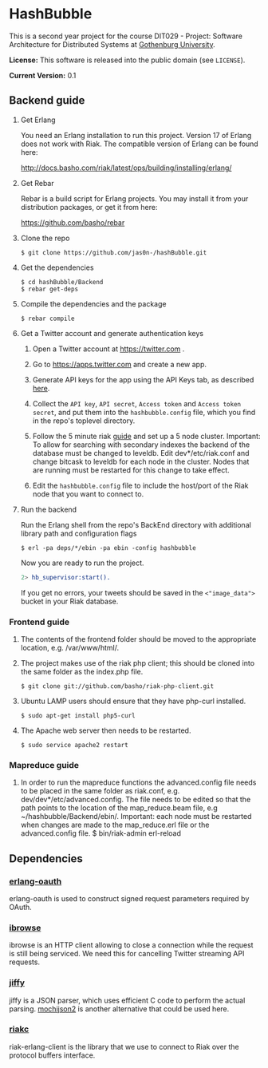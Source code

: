 # HashBubble

This is a second year project for the course DIT029 - Project: Software Architecture for Distributed Systems at [Gothenburg University](http://www.gu.se).

**License:** This software is released into the public domain (see `LICENSE`).

**Current Version:** 0.1

## Backend guide

1.  Get Erlang

    You need an Erlang installation to run this project. Version 17 of Erlang does not work with Riak. The compatible version of Erlang can be found here:
    
    http://docs.basho.com/riak/latest/ops/building/installing/erlang/

1.  Get Rebar

    Rebar is a build script for Erlang projects. You may install it from your distribution packages, or get it from here:

    https://github.com/basho/rebar

1.  Clone the repo

        $ git clone https://github.com/jas0n-/hashBubble.git

1.  Get the dependencies

        $ cd hashBubble/Backend
        $ rebar get-deps

1.  Compile the dependencies and the package

        $ rebar compile

1.  Get a Twitter account and generate authentication keys

    1.  Open a Twitter account at https://twitter.com .

    1.  Go to https://apps.twitter.com and create a new app.

    1.  Generate API keys for the app using the API Keys tab, as described
        [here](https://dev.twitter.com/oauth/overview/application-owner-access-tokens).

    1.  Collect the `API key`, `API secret`, `Access token` and `Access token secret`,
        and put them into the `hashbubble.config` file, which you find in the repo's
        toplevel directory.
        
    1.  Follow the 5 minute riak [guide](http://docs.basho.com/riak/latest/quickstart/) and set up a 5 node                   cluster. Important: To allow for searching with secondary indexes the backend of the database must be                 changed to leveldb. Edit dev*/etc/riak.conf and change bitcask to leveldb for each node in the cluster.               Nodes that are running must be restarted for this change to take effect.
    
    1.  Edit the `hashbubble.config` file to include the host/port of the Riak node that you want to connect to.


1.  Run the backend

    Run the Erlang shell from the repo's BackEnd directory with additional library path and configuration flags

        $ erl -pa deps/*/ebin -pa ebin -config hashbubble


    Now you are ready to run the project.

    ```erlang
    2> hb_supervisor:start().
    ```

    If you get no errors, your tweets should be saved in the `<"image_data">` bucket in your Riak database.
### Frontend guide

1.  The contents of the frontend folder should be moved to the appropriate location, e.g. /var/www/html/. 
  
1.  The project makes use of the riak php client; this should be cloned into the same folder as the index.php file.

        $ git clone git://github.com/basho/riak-php-client.git

1.  Ubuntu LAMP users should ensure that they have php-curl installed.

        $ sudo apt-get install php5-curl

1.  The Apache web server then needs to be restarted.

        $ sudo service apache2 restart
### Mapreduce guide

1.  In order to run the mapreduce functions the advanced.config file needs to be placed in the same folder as             riak.conf, e.g. dev/dev*/etc/advanced.config. The file needs to be edited so that the path points to the location     of the map_reduce.beam file, e.g ~/hashbubble/Backend/ebin/. 
    Important: each node must be restarted when changes are made to the map_reduce.erl file or the advanced.config        file. 
        $ bin/riak-admin erl-reload

## Dependencies

### [erlang-oauth](https://github.com/tim/erlang-oauth/)

erlang-oauth is used to construct signed request parameters required by OAuth.

### [ibrowse](https://github.com/cmullaparthi/ibrowse)

ibrowse is an HTTP client allowing to close a connection while the request is still being serviced. We need this for cancelling Twitter streaming API requests.

### [jiffy](https://github.com/davisp/jiffy)

jiffy is a JSON parser, which uses efficient C code to perform the actual parsing. [mochijson2](https://github.com/bjnortier/mochijson2) is another alternative that could be used here.

### [riakc](https://github.com/basho/riak-erlang-client)

riak-erlang-client is the library that we use to connect to Riak over the protocol buffers interface.




